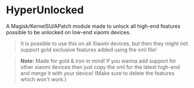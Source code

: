 # HyperUnlocked
A Magisk/KernelSU/APatch module made to unlock all high-end features possible to be unlocked on low-end xiaomi devices.

> It is possible to use this on all Xiaomi devices, but then they might not support gold exclusive features added using the xml file!

> **Note:** Made for gold & iron in mind! If you wanna add support for other xiaomi devices then just copy the xml for the latest high-end and merge it with your device! (Make sure to delete the features which won't work.)
